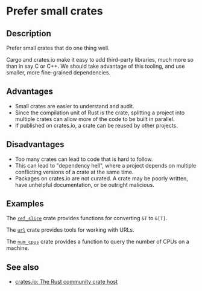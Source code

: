 # Prefer small crates

## Description

Prefer small crates that do one thing well.

Cargo and crates.io make it easy to add third-party libraries, much more so than in say C or C++. We should take advantage of this tooling, and use smaller, more fine-grained dependencies.

## Advantages

* Small crates are easier to understand and audit.
* Since the compilation unit of Rust is the crate, splitting a project into multiple crates can allow more of the code to be built in parallel.
* If published on crates.io, a crate can be reused by other projects.

## Disadvantages

* Too many crates can lead to code that is hard to follow.
* This can lead to "dependency hell", where a project depends on multiple conflicting versions of a crate at the same time.
* Packages on crates.io are not curated. A crate may be poorly written, have unhelpful documentation, or be outright malicious.

## Examples

The [`ref_slice`](https://crates.io/crates/ref_slice) crate provides functions for converting `&T` to `&[T]`.

The [`url`](https://crates.io/crates/url) crate provides tools for working with URLs.

The [`num_cpus`](https://crates.io/crates/num_cpus) crate provides a function to query the number of CPUs on a machine.

## See also

* [crates.io: The Rust community crate host](https://crates.io/)
